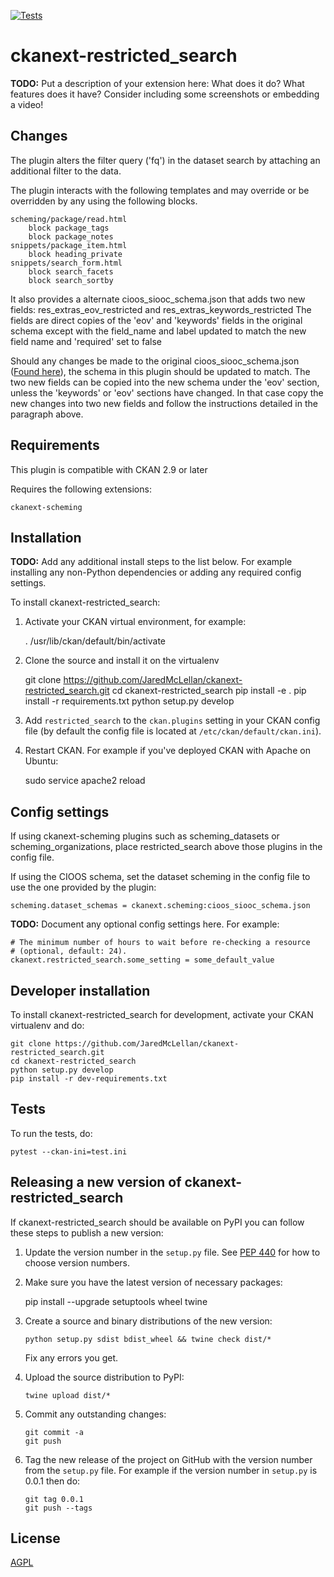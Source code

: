 [![Tests](https://github.com/JaredMcLellan/ckanext-restricted_search/workflows/Tests/badge.svg?branch=main)](https://github.com/JaredMcLellan/ckanext-restricted_search/actions)

# ckanext-restricted_search

**TODO:** Put a description of your extension here:  What does it do? What features does it have? Consider including some screenshots or embedding a video!


## Changes

The plugin alters the filter query ('fq') in the dataset search by attaching an additional filter to the data.

The plugin interacts with the following templates and may override or be overridden by any using the following blocks.

    scheming/package/read.html
        block package_tags
        block package_notes
    snippets/package_item.html
        block heading_private
    snippets/search_form.html
        block search_facets
        block search_sortby

It also provides a alternate cioos_siooc_schema.json that adds two new fields:
    res_extras_eov_restricted and res_extras_keywords_restricted
The fields are direct copies of the 'eov' and 'keywords' fields in the original schema except with the field_name and label updated to match the new field name and 'required' set to false

Should any changes be made to the original cioos_siooc_schema.json ([Found here](https://github.com/cioos-siooc/cioos-siooc-schema/blob/master/cioos-siooc_schema.json)), the schema in this plugin should be updated to match. The two new fields can be copied into the new schema under the 'eov' section, unless the 'keywords' or 'eov' sections have changed. In that case copy the new changes into two new fields and follow the instructions detailed in the paragraph above.

## Requirements

This plugin is compatible with CKAN 2.9 or later

Requires the following extensions:

    ckanext-scheming




## Installation

**TODO:** Add any additional install steps to the list below.
   For example installing any non-Python dependencies or adding any required
   config settings.

To install ckanext-restricted_search:

1. Activate your CKAN virtual environment, for example:

     . /usr/lib/ckan/default/bin/activate

2. Clone the source and install it on the virtualenv

    git clone https://github.com/JaredMcLellan/ckanext-restricted_search.git
    cd ckanext-restricted_search
    pip install -e .
	pip install -r requirements.txt
    python setup.py develop

3. Add `restricted_search` to the `ckan.plugins` setting in your CKAN
   config file (by default the config file is located at
   `/etc/ckan/default/ckan.ini`).

4. Restart CKAN. For example if you've deployed CKAN with Apache on Ubuntu:

     sudo service apache2 reload


## Config settings

If using ckanext-scheming plugins such as scheming_datasets or scheming_organizations, place restricted_search above those plugins in the config file.

If using the CIOOS schema, set the dataset scheming in the config file to use the one provided by the plugin:

    scheming.dataset_schemas = ckanext.scheming:cioos_siooc_schema.json


**TODO:** Document any optional config settings here. For example:

	# The minimum number of hours to wait before re-checking a resource
	# (optional, default: 24).
	ckanext.restricted_search.some_setting = some_default_value


## Developer installation

To install ckanext-restricted_search for development, activate your CKAN virtualenv and
do:

    git clone https://github.com/JaredMcLellan/ckanext-restricted_search.git
    cd ckanext-restricted_search
    python setup.py develop
    pip install -r dev-requirements.txt


## Tests

To run the tests, do:

    pytest --ckan-ini=test.ini


## Releasing a new version of ckanext-restricted_search

If ckanext-restricted_search should be available on PyPI you can follow these steps to publish a new version:

1. Update the version number in the `setup.py` file. See [PEP 440](http://legacy.python.org/dev/peps/pep-0440/#public-version-identifiers) for how to choose version numbers.

2. Make sure you have the latest version of necessary packages:

    pip install --upgrade setuptools wheel twine

3. Create a source and binary distributions of the new version:

       python setup.py sdist bdist_wheel && twine check dist/*

   Fix any errors you get.

4. Upload the source distribution to PyPI:

       twine upload dist/*

5. Commit any outstanding changes:

       git commit -a
       git push

6. Tag the new release of the project on GitHub with the version number from
   the `setup.py` file. For example if the version number in `setup.py` is
   0.0.1 then do:

       git tag 0.0.1
       git push --tags

## License

[AGPL](https://www.gnu.org/licenses/agpl-3.0.en.html)

